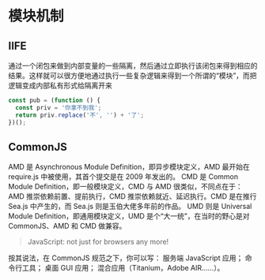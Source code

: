 # 模块机制


## IIFE

通过一个闭包来做到内部变量的一些隔离，然后通过立即执行该闭包来得到相应的结果。这样就可以很方便地通过执行一些复杂逻辑来得到一个所谓的“模块”，而把逻辑变成内部私有形式给隔离开来

``` js
const pub = (function () {
  const priv = '你拿不到我';
  return priv.replace('不', '') + '了';
})();
```

## CommonJS

AMD 是 Asynchronous Module Definition，即异步模块定义，AMD 最开始在 require.js 中被使用，其首个提交是在 2009 年发出的。
CMD 是 Common Module Definition，即一般模块定义，CMD 与 AMD 很类似，不同点在于：AMD 推崇依赖前置、提前执行，CMD 推崇依赖就近、延迟执行。CMD 是在推行 Sea.js 中产生的，而 Sea.js 则是玉伯大佬多年前的作品。
UMD 则是 Universal Module Definition，即通用模块定义，UMD 是个“大一统”，在当时的野心是对 CommonJS、AMD 和 CMD 做兼容。


> JavaScript: not just for browsers any more!

按其说法，在 CommonJS 规范之下，你可以写：
服务端 JavaScript 应用；
命令行工具；
桌面 GUI 应用；
混合应用（Titanium，Adobe AIR……）。